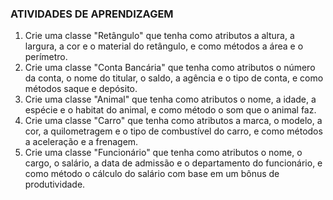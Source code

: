 ### ATIVIDADES DE APRENDIZAGEM
1. Crie uma classe "Retângulo" que tenha como atributos a altura, a largura, a cor e o material do retângulo, e como métodos a área e o perímetro.
2. Crie uma classe "Conta Bancária" que tenha como atributos o número da conta, o nome do titular, o saldo, a agência e o tipo de conta, e como métodos saque e depósito.
3. Crie uma classe "Animal" que tenha como atributos o nome, a idade, a espécie e o habitat do animal, e como método o som que o animal faz.
4. Crie uma classe "Carro" que tenha como atributos a marca, o modelo, a cor, a quilometragem e o tipo de combustível do carro, e como métodos a aceleração e a frenagem.
5. Crie uma classe "Funcionário" que tenha como atributos o nome, o cargo, o salário, a data de admissão e o departamento do funcionário, e como método o cálculo do salário com base em um bônus de produtividade.